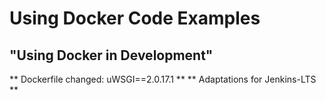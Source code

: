 # Using Docker Code Examples
## "Using Docker in Development"

** Dockerfile changed: uWSGI==2.0.17.1 **
** Adaptations for Jenkins-LTS **
